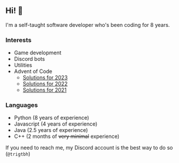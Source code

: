 ## Hi! 👋
I'm a self-taught software developer who's been coding for 8 years.

### Interests
- Game development
- Discord bots
- Utilities
- Advent of Code
  - [Solutions for 2023](https://github.com/trigtbh/Advent-of-Code-2023)
  - [Solutions for 2022](https://github.com/trigtbh/Advent-of-Code-2022)
  - [Solutions for 2021](https://github.com/trigtbh/Advent-of-Code-2021)

### Languages
- Python (8 years of experience)
- Javascript (4 years of experience)
- Java (2.5 years of experience)
- C++ (2 months of ~~very minimal~~ experience)

If you need to reach me, my Discord account is the best way to do so (`@trigtbh`)

<!--
**trigtbh/trigtbh** is a ✨ _special_ ✨ repository because its `README.md` (this file) appears on your GitHub profile.

Here are some ideas to get you started:

- 🔭 I’m currently working on ...
- 🌱 I’m currently learning ...
- 👯 I’m looking to collaborate on ...
- 🤔 I’m looking for help with ...
- 💬 Ask me about ...
- 📫 How to reach me: ...
- 😄 Pronouns: ...
- ⚡ Fun fact: ...
-->
